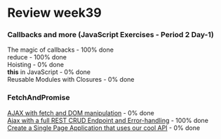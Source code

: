 # Review week39

### Callbacks and more (JavaScript Exercises - Period 2 Day-1)  
The magic of callbacks - 100% done  
reduce - 100% done  
Hoisting - 0% done  
**this** in JavaScript - 0% done  
Reusable Modules with Closures  - 0% done  

### FetchAndPromise  
[AJAX with fetch and DOM manipulation](./review_week39_tuesday/README.md) - 0% done  
[Ajax with a full REST CRUD Endpoint and Error-handling](./review_week39_tuesday/README.md) - 100% done  
[Create a Single Page Application that uses our cool API](./review_week39_tuesday/README.md) - 0% done  